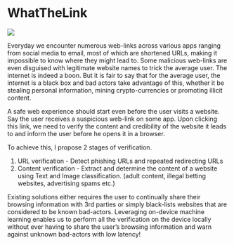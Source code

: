 # WhatTheLink

![](https://github.com/chandruscm/WhatTheLink/blob/master/images/header.png)

Everyday we encounter numerous web-links across various apps ranging from social media to email, most of which are shortened URLs, making it impossible to know where they might lead to. Some malicious web-links are even disguised with legitimate website names to trick the average user. The internet is indeed a boon. But it is fair to say that for the average user, the internet is a black box and bad actors take advantage of this, whether it be stealing personal information, mining crypto-currencies or promoting illicit content.

A safe web experience should start even before the user visits a website. Say the user receives a suspicious web-link on some app. Upon clicking this link, we need to verify the content and credibility of the website it leads to and inform the user before he opens it in a browser.

To achieve this, I propose 2 stages of verification.
1. URL verification - Detect phishing URLs and repeated redirecting URLs
2. Content verification - Extract and determine the content of a website using Text and Image classification. (adult content, illegal betting websites, advertising spams etc.)

Existing solutions either requires the user to continually share their browsing information with 3rd parties or simply black-lists websites that are considered to be known bad-actors. Leveraging on-device machine learning enables us to perform all the verification on the device locally without ever having to share the user’s browsing information and warn against unknown bad-actors with low latency!

